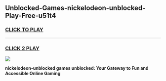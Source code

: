 
## Unblocked-Games-nickelodeon-unblocked-Play-Free-u51t4
<h3>
<a href="https://premium76.site?title=nickelodeon-unblocked&ref=10A">CLICK TO PLAY</a></h3>
<hr>

<h3>
<a href="https://premium76.site?title=nickelodeon-unblocked&ref=10A">CLICK 2 PLAY</a>
  
</h3>

<a href="https://premium76.site?title=nickelodeon-unblocked&ref=10A"><img src="https://clearcache.store/games.png"></a>


**nickelodeon-unblocked games unblocked: Your Gateway to Fun and Accessible Online Gaming**
